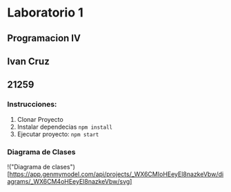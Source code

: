 # Laboratorio 1

## Programacion IV
## Ivan Cruz
## 21259

### Instrucciones:
1. Clonar Proyecto
2. Instalar dependecias
    `npm install`
3. Ejecutar proyecto:
    `npm start`

### Diagrama de Clases

!("Diagrama de clases")[https://app.genmymodel.com/api/projects/_WX6CMIoHEeyEl8nazkeVbw/diagrams/_WX6CM4oHEeyEl8nazkeVbw/svg]